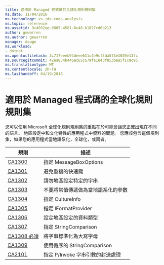 ```yaml
---
title: 適用於 Managed 程式碼的全球化規則規則集
ms.date: 11/04/2016
ms.technology: vs-ide-code-analysis
ms.topic: reference
ms.assetid: 3c4032ee-0805-4581-8c48-b1827cd6b213
author: gewarren
ms.author: gewarren
manager: douge
ms.workload:
- dotnet
ms.openlocfilehash: 3c717eeeb94deee611c4e9cf5da573e1039e13fc
ms.sourcegitcommit: 42ea834b446ac65c679fa1043f853bea5f1c9c95
ms.translationtype: MT
ms.contentlocale: zh-TW
ms.lasthandoff: 04/19/2018
---
```

# <a name="globalization-rules-rule-set-for-managed-code"></a>適用於 Managed 程式碼的全球化規則規則集
您可以使用 Microsoft 全球化規則規則集的重點在於可能會讓您正確出現在不同的語言、 地區設定中和文化特性的應用程式中資料的問題。 您應該包含這個規則集，如果您的應用程式當地語系化，全球化，或兩者。

|規則|描述|
|----------|-----------------|
|[CA1300](../code-quality/ca1300-specify-messageboxoptions.md)|指定 MessageBoxOptions|
|[CA1301](../code-quality/ca1301-avoid-duplicate-accelerators.md)|避免重複的快速鍵|
|[CA1302](../code-quality/ca1302-do-not-hardcode-locale-specific-strings.md)|請勿地區設定特定的字串|
|[CA1303](../code-quality/ca1303-do-not-pass-literals-as-localized-parameters.md)|不要將常值傳遞做為當地語系化的參數|
|[CA1304](../code-quality/ca1304-specify-cultureinfo.md)|指定 CultureInfo|
|[CA1305](../code-quality/ca1305-specify-iformatprovider.md)|指定 IFormatProvider|
|[CA1306](../code-quality/ca1306-set-locale-for-data-types.md)|設定地區設定的資料類型|
|[CA1307](../code-quality/ca1307-specify-stringcomparison.md)|指定 StringComparison|
|[CA1308 必須](../code-quality/ca1308-normalize-strings-to-uppercase.md)|將字串標準化為大寫字母|
|[CA1309](../code-quality/ca1309-use-ordinal-stringcomparison.md)|使用循序的 StringComparison|
|[CA2101](../code-quality/ca2101-specify-marshaling-for-p-invoke-string-arguments.md)|指定 P/Invoke 字串引數的封送處理|